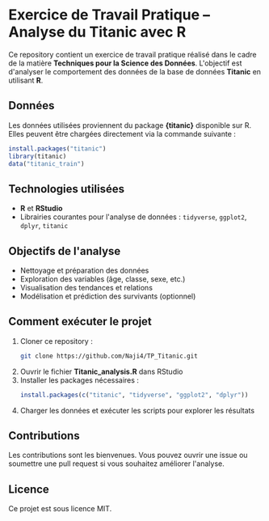 # Exercice de Travail Pratique – Analyse du Titanic avec R  

Ce repository contient un exercice de travail pratique réalisé dans le cadre de la matière **Techniques pour la Science des Données**. L'objectif est d'analyser le comportement des données de la base de données **Titanic** en utilisant **R**.  

## Données  
Les données utilisées proviennent du package **{titanic}** disponible sur R. Elles peuvent être chargées directement via la commande suivante :  

```r
install.packages("titanic")
library(titanic)
data("titanic_train")
```

## Technologies utilisées  
- **R** et **RStudio**  
- Librairies courantes pour l'analyse de données : `tidyverse`, `ggplot2`, `dplyr`, `titanic`  

## Objectifs de l'analyse  
- Nettoyage et préparation des données  
- Exploration des variables (âge, classe, sexe, etc.)  
- Visualisation des tendances et relations  
- Modélisation et prédiction des survivants (optionnel)  

## Comment exécuter le projet  
1. Cloner ce repository :  
   ```bash
   git clone https://github.com/Naji4/TP_Titanic.git
   ```
2. Ouvrir le fichier **Titanic_analysis.R** dans RStudio  
3. Installer les packages nécessaires :  
   ```r
   install.packages(c("titanic", "tidyverse", "ggplot2", "dplyr"))
   ```
4. Charger les données et exécuter les scripts pour explorer les résultats  

## Contributions  
Les contributions sont les bienvenues. Vous pouvez ouvrir une issue ou soumettre une pull request si vous souhaitez améliorer l'analyse.  

## Licence  
Ce projet est sous licence MIT.  
